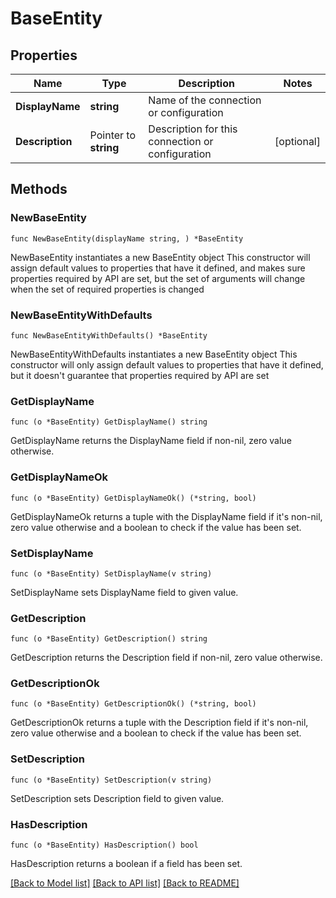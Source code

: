 # BaseEntity

## Properties

Name | Type | Description | Notes
------------ | ------------- | ------------- | -------------
**DisplayName** | **string** | Name of the connection or configuration | 
**Description** | Pointer to **string** | Description for this connection or configuration | [optional] 

## Methods

### NewBaseEntity

`func NewBaseEntity(displayName string, ) *BaseEntity`

NewBaseEntity instantiates a new BaseEntity object
This constructor will assign default values to properties that have it defined,
and makes sure properties required by API are set, but the set of arguments
will change when the set of required properties is changed

### NewBaseEntityWithDefaults

`func NewBaseEntityWithDefaults() *BaseEntity`

NewBaseEntityWithDefaults instantiates a new BaseEntity object
This constructor will only assign default values to properties that have it defined,
but it doesn't guarantee that properties required by API are set

### GetDisplayName

`func (o *BaseEntity) GetDisplayName() string`

GetDisplayName returns the DisplayName field if non-nil, zero value otherwise.

### GetDisplayNameOk

`func (o *BaseEntity) GetDisplayNameOk() (*string, bool)`

GetDisplayNameOk returns a tuple with the DisplayName field if it's non-nil, zero value otherwise
and a boolean to check if the value has been set.

### SetDisplayName

`func (o *BaseEntity) SetDisplayName(v string)`

SetDisplayName sets DisplayName field to given value.


### GetDescription

`func (o *BaseEntity) GetDescription() string`

GetDescription returns the Description field if non-nil, zero value otherwise.

### GetDescriptionOk

`func (o *BaseEntity) GetDescriptionOk() (*string, bool)`

GetDescriptionOk returns a tuple with the Description field if it's non-nil, zero value otherwise
and a boolean to check if the value has been set.

### SetDescription

`func (o *BaseEntity) SetDescription(v string)`

SetDescription sets Description field to given value.

### HasDescription

`func (o *BaseEntity) HasDescription() bool`

HasDescription returns a boolean if a field has been set.


[[Back to Model list]](../README.md#documentation-for-models) [[Back to API list]](../README.md#documentation-for-api-endpoints) [[Back to README]](../README.md)


